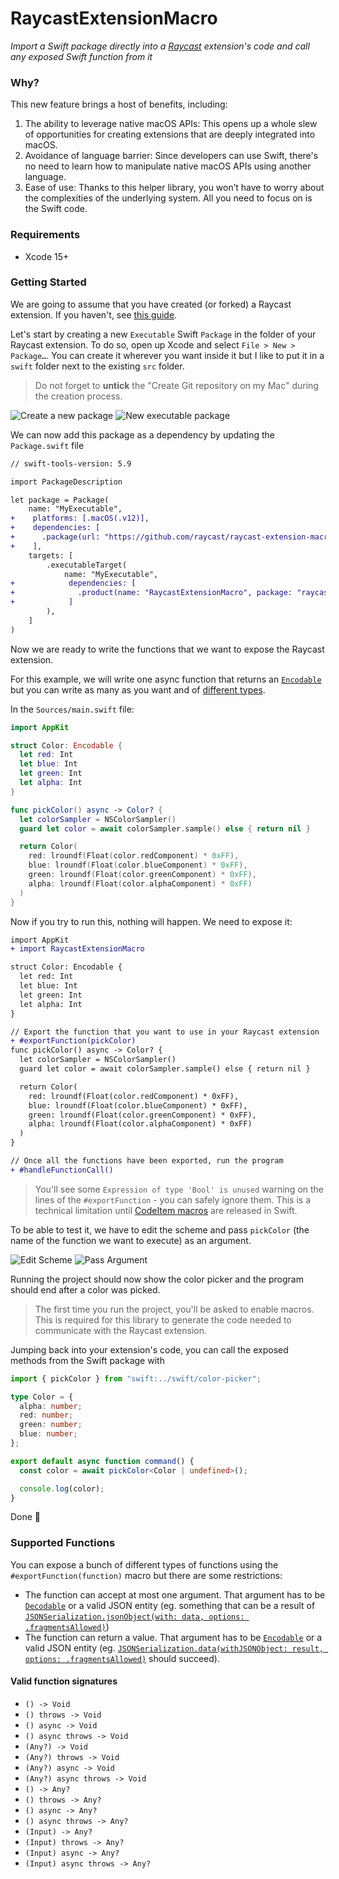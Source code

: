 # RaycastExtensionMacro

_Import a Swift package directly into a [Raycast](https://raycast.com) extension's code and call any exposed Swift function from it_

### Why?

This new feature brings a host of benefits, including:

1.  The ability to leverage native macOS APIs: This opens up a whole slew of opportunities for creating extensions that are deeply integrated into macOS.
2.  Avoidance of language barrier: Since developers can use Swift, there's no need to learn how to manipulate native macOS APIs using another language.
3.  Ease of use: Thanks to this helper library, you won’t have to worry about the complexities of the underlying system. All you need to focus on is the Swift code.

### Requirements

- Xcode 15+

### Getting Started

We are going to assume that you have created (or forked) a Raycast extension. If you haven't, see [this guide](https://developers.raycast.com/basics/create-your-first-extension).

Let's start by creating a new `Executable` Swift `Package` in the folder of your Raycast extension. To do so, open up Xcode and select `File > New > Package…`. You can create it wherever you want inside it but I like to put it in a `swift` folder next to the existing `src` folder.

> Do not forget to **untick** the "Create Git repository on my Mac" during the creation process.

![Create a new package](./docs/new-package.png)
![New executable package](./docs/new-executable-package.png)

We can now add this package as a dependency by updating the `Package.swift` file

```diff
// swift-tools-version: 5.9

import PackageDescription

let package = Package(
    name: "MyExecutable",
+    platforms: [.macOS(.v12)],
+    dependencies: [
+      .package(url: "https://github.com/raycast/raycast-extension-macro", from: "0.1.0")
+    ],
    targets: [
        .executableTarget(
            name: "MyExecutable",
+            dependencies: [
+              .product(name: "RaycastExtensionMacro", package: "raycast-extension-macro"),
+            ]
        ),
    ]
)
```

Now we are ready to write the functions that we want to expose the Raycast extension.

For this example, we will write one async function that returns an [`Encodable`](https://developer.apple.com/documentation/swift/encodable) but you can write as many as you want and of [different types](#supported-functions).

In the `Sources/main.swift` file:

```swift
import AppKit

struct Color: Encodable {
  let red: Int
  let blue: Int
  let green: Int
  let alpha: Int
}

func pickColor() async -> Color? {
  let colorSampler = NSColorSampler()
  guard let color = await colorSampler.sample() else { return nil }

  return Color(
    red: lroundf(Float(color.redComponent) * 0xFF),
    blue: lroundf(Float(color.blueComponent) * 0xFF),
    green: lroundf(Float(color.greenComponent) * 0xFF),
    alpha: lroundf(Float(color.alphaComponent) * 0xFF)
  )
}
```

Now if you try to run this, nothing will happen. We need to expose it:

```diff
import AppKit
+ import RaycastExtensionMacro

struct Color: Encodable {
  let red: Int
  let blue: Int
  let green: Int
  let alpha: Int
}

// Export the function that you want to use in your Raycast extension
+ #exportFunction(pickColor)
func pickColor() async -> Color? {
  let colorSampler = NSColorSampler()
  guard let color = await colorSampler.sample() else { return nil }

  return Color(
    red: lroundf(Float(color.redComponent) * 0xFF),
    blue: lroundf(Float(color.blueComponent) * 0xFF),
    green: lroundf(Float(color.greenComponent) * 0xFF),
    alpha: lroundf(Float(color.alphaComponent) * 0xFF)
  )
}

// Once all the functions have been exported, run the program
+ #handleFunctionCall()
```

> You'll see some `Expression of type 'Bool' is unused` warning on the lines of the `#exportFunction` - you can safely ignore them. This is a technical limitation until [CodeItem macros](https://github.com/apple/swift-evolution/blob/main/proposals/0397-freestanding-declaration-macros.md#code-item-macros) are released in Swift.

To be able to test it, we have to edit the scheme and pass `pickColor` (the name of the function we want to execute) as an argument.

![Edit Scheme](./docs/edit-scheme.png)
![Pass Argument](./docs/pass-argument.png)

Running the project should now show the color picker and the program should end after a color was picked.

> The first time you run the project, you'll be asked to enable macros. This is required for this library to generate the code needed to communicate with the Raycast extension.

Jumping back into your extension's code, you can call the exposed methods from the Swift package with

```ts
import { pickColor } from "swift:../swift/color-picker";

type Color = {
  alpha: number;
  red: number;
  green: number;
  blue: number;
};

export default async function command() {
  const color = await pickColor<Color | undefined>();

  console.log(color);
}
```

Done 🎉

### Supported Functions

You can expose a bunch of different types of functions using the `#exportFunction(function)` macro but there are some restrictions:

- The function can accept at most one argument. That argument has to be [`Decodable`](https://developer.apple.com/documentation/swift/decodable) or a valid JSON entity (eg. something that can be a result of [`JSONSerialization.jsonObject(with: data, options: .fragmentsAllowed)`](https://developer.apple.com/documentation/foundation/jsonserialization/1415493-jsonobject))
- The function can return a value. That argument has to be [`Encodable`](https://developer.apple.com/documentation/swift/encodable) or a valid JSON entity (eg. [`JSONSerialization.data(withJSONObject: result, options: .fragmentsAllowed)`](https://developer.apple.com/documentation/foundation/jsonserialization/1413636-data) should succeed).

#### Valid function signatures

- `() -> Void`
- `() throws -> Void`
- `() async -> Void`
- `() async throws -> Void`
- `(Any?) -> Void`
- `(Any?) throws -> Void`
- `(Any?) async -> Void`
- `(Any?) async throws -> Void`
- `() -> Any?`
- `() throws -> Any?`
- `() async -> Any?`
- `() async throws -> Any?`
- `(Input) -> Any?`
- `(Input) throws -> Any?`
- `(Input) async -> Any?`
- `(Input) async throws -> Any?`
